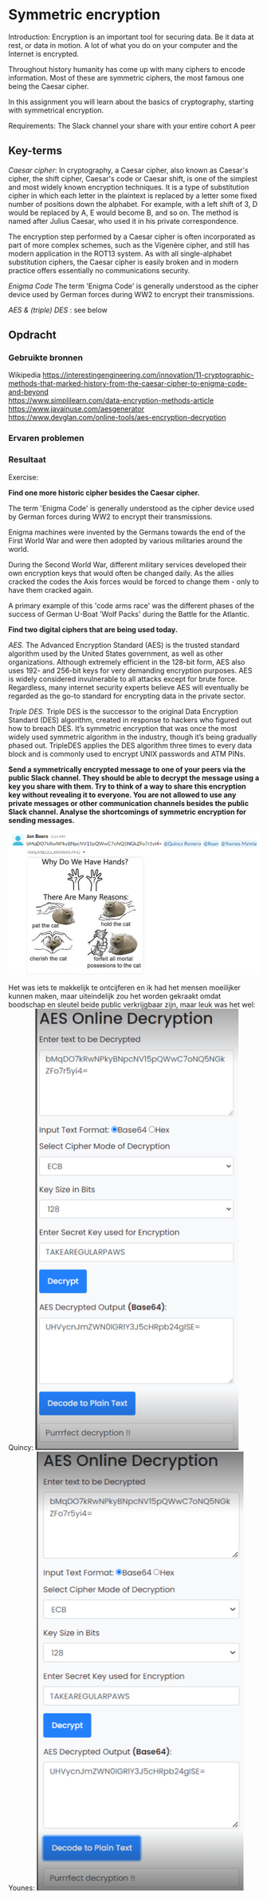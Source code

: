# Symmetric encryption

Introduction:
Encryption is an important tool for securing data. Be it data at rest, or data in motion. A lot of what you do on your computer and the Internet is encrypted.

Throughout history humanity has come up with many ciphers to encode information. Most of these are symmetric ciphers, the most famous one being the Caesar cipher.

In this assignment you will learn about the basics of cryptography, starting with symmetrical encryption.

Requirements:
The Slack channel your share with your entire cohort
A peer

## Key-terms

*Caesar cipher*: In cryptography, a Caesar cipher, also known as Caesar's cipher, the shift cipher, Caesar's code or Caesar shift, is one of the simplest and most widely known encryption techniques. It is a type of substitution cipher in which each letter in the plaintext is replaced by a letter some fixed number of positions down the alphabet. For example, with a left shift of 3, D would be replaced by A, E would become B, and so on. The method is named after Julius Caesar, who used it in his private correspondence.

The encryption step performed by a Caesar cipher is often incorporated as part of more complex schemes, such as the Vigenère cipher, and still has modern application in the ROT13 system. As with all single-alphabet substitution ciphers, the Caesar cipher is easily broken and in modern practice offers essentially no communications security.

*Enigma Code* The term 'Enigma Code' is generally understood as the cipher device used by German forces during WW2 to encrypt their transmissions.

*AES & (triple) DES* : see below



## Opdracht
### Gebruikte bronnen

Wikipedia
https://interestingengineering.com/innovation/11-cryptographic-methods-that-marked-history-from-the-caesar-cipher-to-enigma-code-and-beyond  
https://www.simplilearn.com/data-encryption-methods-article
https://www.javainuse.com/aesgenerator  
https://www.devglan.com/online-tools/aes-encryption-decryption


### Ervaren problemen

### Resultaat

Exercise:

**Find one more historic cipher besides the Caesar cipher.**

The term 'Enigma Code' is generally understood as the cipher device used by German forces during WW2 to encrypt their transmissions.

Enigma machines were invented by the Germans towards the end of the First World War and were then adopted by various militaries around the world. 

During the Second World War, different military services developed their own encryption keys that would often be changed daily. As the allies cracked the codes the Axis forces would be forced to change them - only to have them cracked again.

A primary example of this 'code arms race' was the different phases of the success of German U-Boat 'Wolf Packs' during the Battle for the Atlantic.

**Find two digital ciphers that are being used today.**

*AES.* The Advanced Encryption Standard (AES) is the trusted standard algorithm used by the United States government, as well as other organizations. Although extremely efficient in the 128-bit form, AES also uses 192- and 256-bit keys for very demanding encryption purposes. AES is widely considered invulnerable to all attacks except for brute force. Regardless, many internet security experts believe AES will eventually be regarded as the go-to standard for encrypting data in the private sector.

*Triple DES.* Triple DES is the successor to the original Data Encryption Standard (DES) algorithm, created in response to hackers who figured out how to breach DES. It’s symmetric encryption that was once the most widely used symmetric algorithm in the industry, though it’s being gradually phased out. TripleDES applies the DES algorithm three times to every data block and is commonly used to encrypt UNIX passwords and ATM PINs.

**Send a symmetrically encrypted message to one of your peers via the public Slack channel. They should be able to decrypt the message using a key you share with them. Try to think of a way to share this encryption key without revealing it to everyone. You are not allowed to use any private messages or other communication channels besides the public Slack channel. Analyse the shortcomings of symmetric encryption for sending messages.**

![Alt text](../00_includes/Week3/SEC-04.1.PNG)

Het was iets te makkelijk te ontcijferen en ik had het mensen moeilijker kunnen maken, maar uiteindelijk zou het worden gekraakt omdat boodschap en sleutel beide public verkrijgbaar zijn, maar leuk was het wel:
Quincy:
![Alt text](../00_includes/Week3/SEC-04.2.PNG)  
Younes:
![Alt text](../00_includes/Week3/SEC-04.3.PNG)